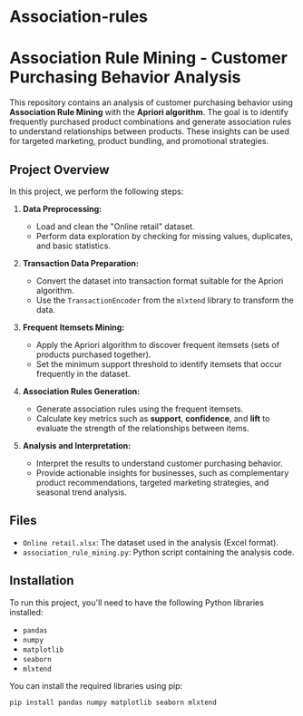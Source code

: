 # Association-rules
# Association Rule Mining - Customer Purchasing Behavior Analysis

This repository contains an analysis of customer purchasing behavior using **Association Rule Mining** with the **Apriori algorithm**. The goal is to identify frequently purchased product combinations and generate association rules to understand relationships between products. These insights can be used for targeted marketing, product bundling, and promotional strategies.

## Project Overview

In this project, we perform the following steps:

1. **Data Preprocessing:**
   - Load and clean the "Online retail" dataset.
   - Perform data exploration by checking for missing values, duplicates, and basic statistics.

2. **Transaction Data Preparation:**
   - Convert the dataset into transaction format suitable for the Apriori algorithm.
   - Use the `TransactionEncoder` from the `mlxtend` library to transform the data.

3. **Frequent Itemsets Mining:**
   - Apply the Apriori algorithm to discover frequent itemsets (sets of products purchased together).
   - Set the minimum support threshold to identify itemsets that occur frequently in the dataset.

4. **Association Rules Generation:**
   - Generate association rules using the frequent itemsets.
   - Calculate key metrics such as **support**, **confidence**, and **lift** to evaluate the strength of the relationships between items.

5. **Analysis and Interpretation:**
   - Interpret the results to understand customer purchasing behavior.
   - Provide actionable insights for businesses, such as complementary product recommendations, targeted marketing strategies, and seasonal trend analysis.

## Files

- `Online retail.xlsx`: The dataset used in the analysis (Excel format).
- `association_rule_mining.py`: Python script containing the analysis code.

## Installation

To run this project, you'll need to have the following Python libraries installed:

- `pandas`
- `numpy`
- `matplotlib`
- `seaborn`
- `mlxtend`

You can install the required libraries using pip:

```bash
pip install pandas numpy matplotlib seaborn mlxtend
